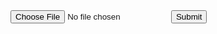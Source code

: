 <form id="your_form" action="https://ie8mujag6h.execute-api.ap-south-1.amazonaws.com/dev/classify" enctype="multipart/form-data" method="POST">
		<td><input type="file" name="data"></th>
		<td><input type="submit" value="Submit" /></td>
</form>
